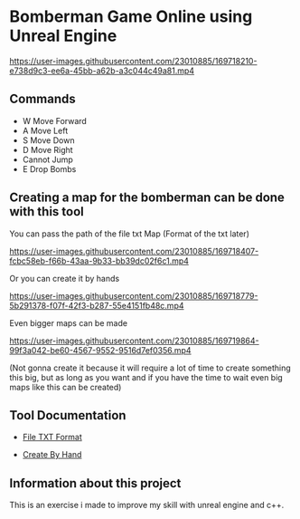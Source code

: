 # Bomberman Game Online using Unreal Engine

https://user-images.githubusercontent.com/23010885/169718210-e738d9c3-ee6a-45bb-a62b-a3c044c49a81.mp4

## Commands
- W Move Forward
- A Move Left
- S Move Down
- D Move Right
- Cannot Jump
- E Drop Bombs

## Creating a map for the bomberman can be done with this tool
You can pass the path of the file txt Map (Format of the txt later)

https://user-images.githubusercontent.com/23010885/169718407-fcbc58eb-f66b-43aa-9b33-bb39dc02f6c1.mp4

Or you can create it by hands

https://user-images.githubusercontent.com/23010885/169718779-5b291378-f07f-42f3-b287-55e4151fb48c.mp4

Even bigger maps can be made

https://user-images.githubusercontent.com/23010885/169719864-99f3a042-be60-4567-9552-9516d7ef0356.mp4

(Not gonna create it because it will require a lot of time to create something this big, but as long as you want and if you have the time to wait even big maps like this can be created)

## Tool Documentation
- [File TXT Format](https://github.com/Gianhunter00/BombermanOnlineUE4/blob/master/Plugin%20Map%20Creator%20Documentation/TXT%20RULE.md)

- [Create By Hand](https://github.com/Gianhunter00/BombermanOnlineUE4/Plugin%20Map%20Creator%20Documentation/CREATING%20BY%20HAND.md)

## Information about this project
This is an exercise i made to improve my skill with unreal engine and c++.
